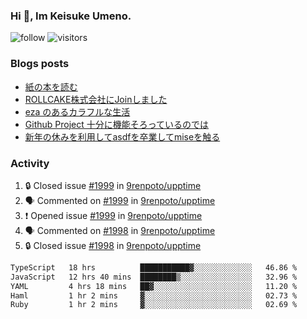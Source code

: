 ### Hi 👋, Im Keisuke Umeno.

<!--
**9renpoto/9renpoto** is a ✨ _special_ ✨ repository because its `README.md` (this file) appears on your GitHub profile.

Here are some ideas to get you started:

- 🔭 I’m currently working on ...
- 🌱 I’m currently learning ...
- 👯 I’m looking to collaborate on ...
- 🤔 I’m looking for help with ...
- 💬 Ask me about ...
- 📫 How to reach me: ...
- 😄 Pronouns: ...
- ⚡ Fun fact: ...
-->

![follow](https://img.shields.io/github/followers/9renpoto?label=Follow&style=social)
![visitors](https://komarev.com/ghpvc/?username=9renpoto&label=Profile%20views&color=0e75b6&style=flat)

### Blogs posts

<!-- BLOG-POST-LIST:START -->
- [紙の本を読む](https://9renpoto.win/entry/2024/02/25/reading-papar-book)
- [ROLLCAKE株式会社にJoinしました](https://9renpoto.win/entry/2024/02/11/join)
- [eza のあるカラフルな生活](https://9renpoto.win/entry/2024/02/01/eza)
- [Github Project 十分に機能そろっているのでは](https://9renpoto.win/entry/2024/01/14/gh-projects)
- [新年の休みを利用してasdfを卒業してmiseを触る](https://9renpoto.win/entry/2024/01/07/mise)
<!-- BLOG-POST-LIST:END -->

### Activity

<!--START_SECTION:activity-->
1. 🔒 Closed issue [#1999](https://github.com/9renpoto/upptime/issues/1999) in [9renpoto/upptime](https://github.com/9renpoto/upptime)
2. 🗣 Commented on [#1999](https://github.com/9renpoto/upptime/issues/1999#issuecomment-2028645134) in [9renpoto/upptime](https://github.com/9renpoto/upptime)
3. ❗ Opened issue [#1999](https://github.com/9renpoto/upptime/issues/1999) in [9renpoto/upptime](https://github.com/9renpoto/upptime)
4. 🗣 Commented on [#1998](https://github.com/9renpoto/upptime/issues/1998#issuecomment-2028612988) in [9renpoto/upptime](https://github.com/9renpoto/upptime)
5. 🔒 Closed issue [#1998](https://github.com/9renpoto/upptime/issues/1998) in [9renpoto/upptime](https://github.com/9renpoto/upptime)
<!--END_SECTION:activity-->

<!--START_SECTION:waka-->

```txt
TypeScript   18 hrs          ███████████▓░░░░░░░░░░░░░   46.86 %
JavaScript   12 hrs 40 mins  ████████▒░░░░░░░░░░░░░░░░   32.96 %
YAML         4 hrs 18 mins   ██▓░░░░░░░░░░░░░░░░░░░░░░   11.20 %
Haml         1 hr 2 mins     ▓░░░░░░░░░░░░░░░░░░░░░░░░   02.73 %
Ruby         1 hr 2 mins     ▓░░░░░░░░░░░░░░░░░░░░░░░░   02.69 %
```

<!--END_SECTION:waka-->
